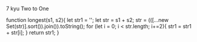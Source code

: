 7 kyu
Two to One

function longest(s1, s2){
  let str1 = '';
  let str = s1 + s2;
 str = (([...new Set(str)].sort()).join()).toString();
  for (let i = 0; i < str.length; i+=2){
    str1 = str1 + str[i];
  }
  return str1;
}
